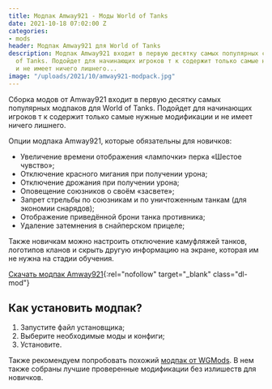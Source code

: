 ```yaml
---
title: Модпак Amway921 - Моды World of Tanks
date: 2021-10-18 07:02:00 Z
categories:
- mods
header: Модпак Amway921 для World of Tanks
description: Модпак Amway921 входит в первую десятку самых популярных сборок для World
  of Tanks. Подойдет для начинающих игроков т к содержит только самые нужные модификации
  и не имеет ничего лишнего...
image: "/uploads/2021/10/amway921-modpack.jpg"
---
```


Сборка модов от Amway921 входит в первую десятку самых популярных модпаков для World of Tanks. Подойдет для начинающих игроков т к содержит только самые нужные модификации и не имеет ничего лишнего.

Опции модпака Amway921, которые обязательны для новичков:

* Увеличение времени отображения «лампочки» перка «Шестое чувство»;
* Отключение красного мигания при получении урона;
* Отключение дрожания при получении урона;
* Оповещение союзников о своём «засвете»;
* Запрет стрельбы по союзникам и по уничтоженным танкам (для экономии снарядов);
* Отображение приведённой брони танка противника;
* Удаление затемнения в снайперском прицеле;

Также новичкам можно настроить отключение камуфляжей танков, логотипов кланов и скрыть другую информацию на экране, которая им не нужна на стадии обучения.

[Скачать модпак Amway921](https://wgmods.net/95/){:rel="nofollow" target="_blank" class="dl-mod"}

## Как установить модпак?

1. Запустите файл установщика;
2. Выберите необходимые моды и конфиги;
3. Установите.

Также рекомендуем попробовать похожий [модпак от WGMods](/modpak-ot-wgmods-mody-world-of-tanks). В нем также собраны лучшие проверенные модификации без излишеств для новичков.